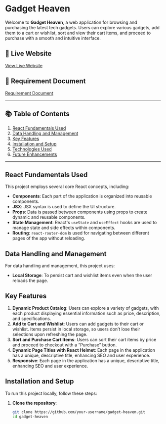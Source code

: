 # Gadget Heaven

Welcome to **Gadget Heaven**, a web application for browsing and purchasing the latest tech gadgets. Users can explore various gadgets, add them to a cart or wishlist, sort and view their cart items, and proceed to purchase with a smooth and intuitive interface.

## 🚀 Live Website

[View Live Website](https://react-gadget-heaven-assignment-alifa.surge.sh)

## 📄 Requirement Document

[Requirement Document](https://github.com/ProgrammingHero1/B10-A8-gadget-heaven/blob/main/Batch-10_Assignment-08.pdf)

---

## 📚 Table of Contents

1. [React Fundamentals Used](#react-fundamentals-used)
2. [Data Handling and Management](#data-handling-and-management)
3. [Key Features](#key-features)
4. [Installation and Setup](#installation-and-setup)
5. [Technologies Used](#technologies-used)
6. [Future Enhancements](#future-enhancements)

---

## React Fundamentals Used

This project employs several core React concepts, including:

- **Components**: Each part of the application is organized into reusable components.
- **JSX**: JSX syntax is used to define the UI structure.
- **Props**: Data is passed between components using props to create dynamic and reusable components.
- **State Management**: React's `useState` and `useEffect` hooks are used to manage state and side effects within components.
- **Routing**: `react-router-dom` is used for navigating between different pages of the app without reloading.

## Data Handling and Management

For data handling and management, this project uses:

- **Local Storage**: To persist cart and wishlist items even when the user reloads the page.

## Key Features

1. **Dynamic Product Catalog**: Users can explore a variety of gadgets, with each product displaying essential information such as price, description, and specifications.
2. **Add to Cart and Wishlist**: Users can add gadgets to their cart or wishlist. Items persist in local storage, so users don’t lose their selections upon refreshing the page.
3. **Sort and Purchase Cart Items**: Users can sort their cart items by price and proceed to checkout with a “Purchase” button.
4. **Dynamic Page Titles with React Helmet**: Each page in the application has a unique, descriptive title, enhancing SEO and user experience.
5. **Responsive**: Each page in the application has a unique, descriptive title, enhancing SEO and user experience.

## Installation and Setup

To run this project locally, follow these steps:

1. **Clone the repository**:
   ```bash
   git clone https://github.com/your-username/gadget-heaven.git
   cd gadget-heaven
   ```
